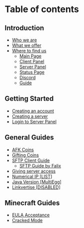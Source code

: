 # Table of contents

## Introduction <a href="#intro" id="intro"></a>

* [Who we are](README.md)
* [What we offer](intro/what-we-offer.md)
* [Where to find us](intro/map/README.md)
  * [Main Page](https://www.exoticnodes.net/)
  * [Client Panel](https://client.exoticnodes.net/)
  * [Server Panel](https://panel.exoticnodes.net/)
  * [Status Page](https://status.exoticnodes.net/)
  * [Discord](https://discord.gg/freemchost)
  * [Guide](https://guide.exoticnodes.net/)

## Getting Started

* [Creating an account](getting-started/creating-an-account.md)
* [Creating a server](getting-started/creating-a-server.md)
* [Login to Server Panel](getting-started/login-to-server-panel.md)

## General Guides <a href="#general" id="general"></a>

* [AFK Coins](general/afk.md)
* [Gifting Coins](general/gift.md)
* [SFTP Client Guide](general/sftp/README.md)
  * [SFTP Guide by Falix](https://www.youtube.com/watch?v=mUQlgqcvEho)
* [Giving server access](general/users.md)
* [Numerical IP \[LIST\]](general/IPv4.md)
* [Java Version \[MultiEgg\]](general/java.md)
* [Linkvertise \[DISABLED\]](general/linkvertise.md)

## Minecraft Guides <a href="#minecraft" id="minecraft"></a>

* [EULA Acceptance](minecraft/eula.md)
* [Cracked Mode](minecraft/cracked-mode.md)
